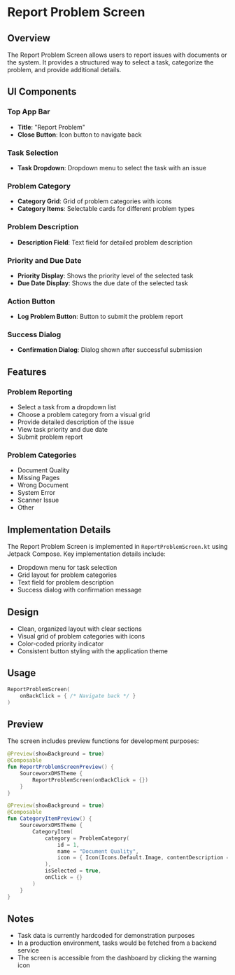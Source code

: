 # Report Problem Screen

## Overview

The Report Problem Screen allows users to report issues with documents or the system. It provides a structured way to select a task, categorize the problem, and provide additional details.

## UI Components

### Top App Bar
- **Title**: "Report Problem"
- **Close Button**: Icon button to navigate back

### Task Selection
- **Task Dropdown**: Dropdown menu to select the task with an issue

### Problem Category
- **Category Grid**: Grid of problem categories with icons
- **Category Items**: Selectable cards for different problem types

### Problem Description
- **Description Field**: Text field for detailed problem description

### Priority and Due Date
- **Priority Display**: Shows the priority level of the selected task
- **Due Date Display**: Shows the due date of the selected task

### Action Button
- **Log Problem Button**: Button to submit the problem report

### Success Dialog
- **Confirmation Dialog**: Dialog shown after successful submission

## Features

### Problem Reporting
- Select a task from a dropdown list
- Choose a problem category from a visual grid
- Provide detailed description of the issue
- View task priority and due date
- Submit problem report

### Problem Categories
- Document Quality
- Missing Pages
- Wrong Document
- System Error
- Scanner Issue
- Other

## Implementation Details

The Report Problem Screen is implemented in `ReportProblemScreen.kt` using Jetpack Compose. Key implementation details include:

- Dropdown menu for task selection
- Grid layout for problem categories
- Text field for problem description
- Success dialog with confirmation message

## Design

- Clean, organized layout with clear sections
- Visual grid of problem categories with icons
- Color-coded priority indicator
- Consistent button styling with the application theme

## Usage

```kotlin
ReportProblemScreen(
    onBackClick = { /* Navigate back */ }
)
```

## Preview

The screen includes preview functions for development purposes:

```kotlin
@Preview(showBackground = true)
@Composable
fun ReportProblemScreenPreview() {
    SourceworxDMSTheme {
        ReportProblemScreen(onBackClick = {})
    }
}

@Preview(showBackground = true)
@Composable
fun CategoryItemPreview() {
    SourceworxDMSTheme {
        CategoryItem(
            category = ProblemCategory(
                id = 1,
                name = "Document Quality",
                icon = { Icon(Icons.Default.Image, contentDescription = null, tint = Color.White) }
            ),
            isSelected = true,
            onClick = {}
        )
    }
}
```

## Notes

- Task data is currently hardcoded for demonstration purposes
- In a production environment, tasks would be fetched from a backend service
- The screen is accessible from the dashboard by clicking the warning icon
